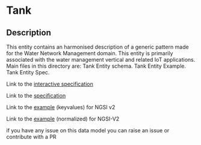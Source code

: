 # Tank

## Description 

This entity contains an harmonised description of a generic pattern made for the Water Network Management domain.
This entity is primarily associated with the water management vertical and related IoT applications.
Main files in this directory are:
Tank Entity schema.
Tank Entity Example.
Tank Entity Spec.


Link to the [interactive specification](https://swagger.lab.fiware.org/?url=https://smart-data-models.github.io/dataModel.WaterNetworkManagement/Tank/swagger.yaml)

Link to the [specification](https://smart-data-models.github.io/dataModel.WaterNetworkManagement/Tank/doc/spec.md)

Link to the [example](https://smart-data-models.github.io/dataModel.WaterNetworkManagement/Tank/examples/example.json) (keyvalues) for NGSI v2

Link to the [example](https://smart-data-models.github.io/dataModel.WaterNetworkManagement/Tank/examples/example-normalized.json) (normalized) for NGSI-V2


 if you have any issue on this data model you can raise an issue or contribute with a PR
